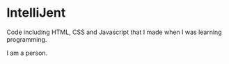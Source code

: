# IntelliJent

Code including HTML, CSS and Javascript that I made when I was learning programming.

I am a person.

